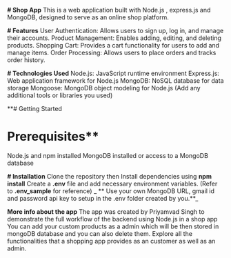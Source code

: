 __**# Shop App**__
This is a web application built with Node.js , express.js and MongoDB, designed to serve as an online shop platform.

**# Features**
  User Authentication: Allows users to sign up, log in, and manage their accounts.
  Product Management: Enables adding, editing, and deleting products.
  Shopping Cart: Provides a cart functionality for users to add and manage items.
  Order Processing: Allows users to place orders and tracks order history.

**# Technologies Used**
  Node.js: JavaScript runtime environment
  Express.js: Web application framework for Node.js
  MongoDB: NoSQL database for data storage
  Mongoose: MongoDB object modeling for Node.js
  (Add any additional tools or libraries you used)
  
**# Getting Started
# Prerequisites**
  Node.js and npm installed
  MongoDB installed or access to a MongoDB database
  
**# Installation**
  Clone the repository then Install dependencies using **npm install**
  Create a **.env** file and add necessary environment variables. (Refer to **.env_sample** for reference)
_ ** Use your own MongoDB URL, gmail id and password api key to setup in the .env folder created by you.**_


**More info about the app**
The app was created by Priyamvad Singh to demonstrate the full workflow of the backend using Node.js in a shop app You can add your custom products as a admin which will be then stored in mongoDB database and you can also delete them. 
Explore all the functionalities that a shopping app provides as an customer as well as an admin.
